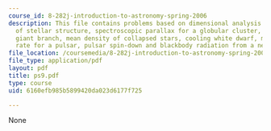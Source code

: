 ```yaml
---
course_id: 8-282j-introduction-to-astronomy-spring-2006
description: This file contains problems based on dimensional analysis of equations
  of stellar structure, spectroscopic parallax for a globular cluster, ascending the
  giant branch, mean density of collapsed stars, cooling white dwarf, maximum rotation
  rate for a pulsar, pulsar spin-down and blackbody radiation from a neutron star.
file_location: /coursemedia/8-282j-introduction-to-astronomy-spring-2006/6160efb985b5899420da023d6177f725_ps9.pdf
file_type: application/pdf
layout: pdf
title: ps9.pdf
type: course
uid: 6160efb985b5899420da023d6177f725

---
```

None